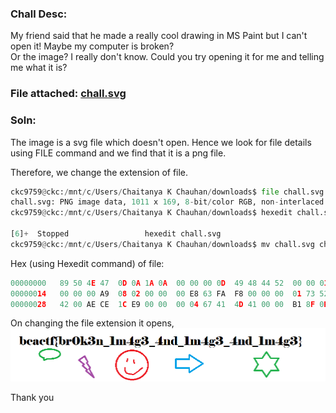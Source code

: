### Chall Desc:
My friend said that he made a really cool drawing in MS Paint but I can't open it! Maybe my computer is broken?   
Or the image? I really don't know. Could you try opening it for me and telling me what it is?

### File attached: [chall.svg](chall.svg)

### Soln:

The image is a svg file which doesn't open. 
Hence we look for file details using FILE command and we find that it is a png file.

Therefore, we change the extension of file.

```python
ckc9759@ckc:/mnt/c/Users/Chaitanya K Chauhan/downloads$ file chall.svg
chall.svg: PNG image data, 1011 x 169, 8-bit/color RGB, non-interlaced
ckc9759@ckc:/mnt/c/Users/Chaitanya K Chauhan/downloads$ hexedit chall.svg

[6]+  Stopped                 hexedit chall.svg
ckc9759@ckc:/mnt/c/Users/Chaitanya K Chauhan/downloads$ mv chall.svg chall.png
 ```
 
Hex (using Hexedit command) of file:  
 
```python
00000000   89 50 4E 47  0D 0A 1A 0A  00 00 00 0D  49 48 44 52  00 00 03 F3  .PNG........IHDR....
00000014   00 00 00 A9  08 02 00 00  00 E8 63 FA  F8 00 00 00  01 73 52 47  ..........c......sRG
00000028   42 00 AE CE  1C E9 00 00  00 04 67 41  4D 41 00 00  B1 8F 0B FC  B.........gAMA......
```

On changing the file extension it opens,
![](chall.png)

Thank you
